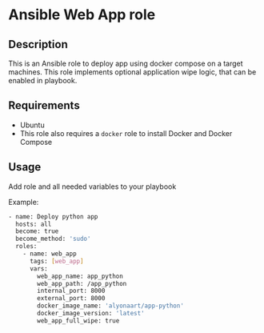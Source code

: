 # Ansible Web App role

## Description

This is an Ansible role to deploy app using docker compose on a target machines. This role implements optional application wipe logic, that can be enabled in playbook.

## Requirements

- Ubuntu
- This role also requires a `docker` role to install Docker and Docker Compose

## Usage

Add role and all needed variables to your playbook

Example:

```sh
- name: Deploy python app
  hosts: all
  become: true
  become_method: 'sudo'
  roles:
    - name: web_app
      tags: [web_app]
      vars:
        web_app_name: app_python
        web_app_path: /app_python
        internal_port: 8000
        external_port: 8000
        docker_image_name: 'alyonaart/app-python'
        docker_image_version: 'latest'
        web_app_full_wipe: true
```

